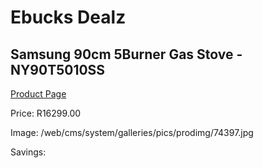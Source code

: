
# Ebucks Dealz
## Samsung 90cm 5Burner Gas Stove - NY90T5010SS
[Product Page](https://www.ebucks.com/web/shop/productSelected.do?prodId=1226284027&catId=704989856)

Price: R16299.00

Image: /web/cms/system/galleries/pics/prodimg/74397.jpg

Savings: 


	